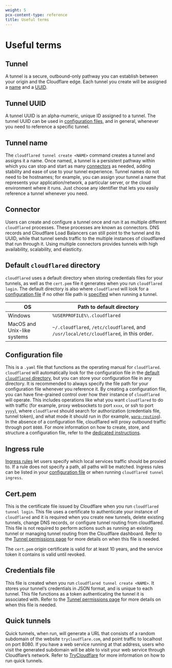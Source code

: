 ```yaml
---
weight: 5
pcx-content-type: reference
title: Useful terms
---
```


# Useful terms

## Tunnel

A tunnel is a secure, outbound-only pathway you can establish between your origin and the Cloudflare edge. Each tunnel you create will be assigned a [name](#tunnel-name) and a [UUID](#tunnel-uuid).

## Tunnel UUID

A tunnel UUID is an alpha-numeric, unique ID assigned to a tunnel. The tunnel UUID can be used in [configuration files](#configuration-file), and in general, whenever you need to reference a specific tunnel.

## Tunnel name

The `cloudflared tunnel create <NAME>` command creates a tunnel and assigns it a name. Once named, a tunnel is a persistent pathway within which you can stop and start as many [connectors](#connector) as needed, adding stability and ease of use to your tunnel experience. Tunnel names do not need to be hostnames; for example, you can assign your tunnel a name that represents your application/network, a particular server, or the cloud environment where it runs. Just choose any identifier that lets you easily reference a tunnel whenever you need.

## Connector

Users can create and configure a tunnel once and run it as multiple different `cloudflared` processes. These processes are known as connectors. DNS records and Cloudflare Load Balancers can still point to the tunnel and its UUID, while that tunnel sends traffic to the multiple instances of cloudflared that run through it. Using multiple connectors provides tunnels with high availability, scalability, and elasticity.

## Default `cloudflared` directory

`cloudflared` uses a default directory when storing credentials files for your tunnels, as well as the `cert.pem` file it generates when you run `cloudflared login`. The default directory is also where `cloudflared` will look for a [configuration file](#configuration-file) if no other file path is [specified](/connections/connect-apps/configuration/configuration-file#storing-a-configuration-file) when running a tunnel.

| OS                          | Path to default directory                                                              |
| --------------------------- | -------------------------------------------------------------------------------------- |
| Windows                     | `%USERPROFILE%\.cloudflared`                                                           |
| MacOS and Unix-like systems | `~/.cloudflared`, `/etc/cloudflared`, and `/usr/local/etc/cloudflared`, in this order. |

## Configuration file

This is a `.yaml` file that functions as the operating manual for `cloudflared`. `cloudflared` will automatically look for the configuration file in the [default `cloudflared` directory](/connections/connect-apps/install-and-setup/tunnel-useful-terms#default-cloudflared-directory), but you can store your configuration file in any directory. It is recommended to always specify the file path for your configuration file whenever you reference it. By creating a configuration file, you can have fine-grained control over how their instance of `cloudflared` will operate. This includes operations like what you want `cloudflared` to do with traffic (for example, proxy websockets to port `xxxx`, or ssh to port `yyyy`), where `cloudflared` should search for authorization (credentials file, tunnel token), and what mode it should run in (for example, [`warp-routing`](/connections/connect-networks/private-net/create-tunnel#configure-the-tunnel)). In the absence of a configuration file, cloudflared will proxy outbound traffic through port `8080`. For more information on how to create, store, and structure a configuration file, refer to the [dedicated instructions](/connections/connect-apps/configuration/configuration-file).

## Ingress rule

[Ingress rules](https://developers.cloudflare.com/cloudflare-one/connections/connect-apps/configuration/configuration-file/ingress) let users specify which local services traffic should be proxied to. If a rule does not specify a path, all paths will be matched. Ingress rules can be listed in your [configuration file](#configuration-file) or when running `cloudflared tunnel ingress`.

## Cert.pem

This is the certificate file issued by Cloudflare when you run `cloudflared tunnel login`. This file uses a certificate to authenticate your instance of `cloudflared` and it is required when you create new tunnels, delete existing tunnels, change DNS records, or configure tunnel routing from cloudflared. This file is not required to perform actions such as running an existing tunnel or managing tunnel routing from the Cloudflare dashboard. Refer to the [Tunnel permissions page](/connections/connect-apps/install-and-setup/tunnel-permissions) for more details on when this file is needed.

The `cert.pem` origin certificate is valid for at least 10 years, and the service token it contains is valid until revoked.

## Credentials file

This file is created when you run `cloudflared tunnel create <NAME>`. It stores your tunnel’s credentials in JSON format, and is unique to each tunnel. This file functions as a token authenticating the tunnel it is associated with. Refer to the [Tunnel permissions page](/connections/connect-apps/install-and-setup/tunnel-permissions) for more details on when this file is needed.

## Quick tunnels

Quick tunnels, when run, will generate a URL that consists of a random subdomain of the website `trycloudflare.com`, and point traffic to localhost on port 8080. If you have a web service running at that address, users who visit the generated subdomain will be able to visit your web service through Cloudflare’s network. Refer to [TryCloudflare](/connections/connect-apps/run-tunnel/trycloudflare) for more information on how to run quick tunnels.